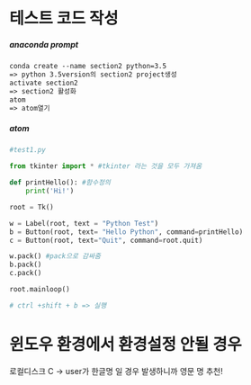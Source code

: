 # 테스트 코드 작성

##### anaconda prompt

```markdown
conda create --name section2 python=3.5
=> python 3.5version의 section2 project생성
activate section2 
=> section2 활성화
atom
=> atom열기
```



##### atom 

```python
#test1.py

from tkinter import * #tkinter 라는 것을 모두 가져옴

def printHello(): #함수정의 
    print('Hi!')

root = Tk()

w = Label(root, text = "Python Test")
b = Button(root, text= "Hello Python", command=printHello)
c = Button(root, text="Quit", command=root.quit)

w.pack() #pack으로 감싸줌
b.pack()
c.pack()

root.mainloop()

# ctrl +shift + b => 실행  
```



# 윈도우 환경에서 환경설정 안될 경우 

로컬디스크 C -> user가 한글명 일 경우 발생하니까 영문 명 추천! 

